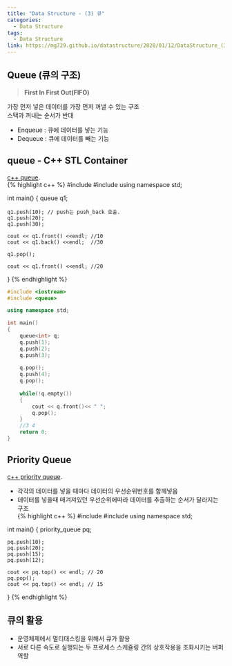 ```yaml
---
title: "Data Structure - (3) 큐"
categories:
  - Data Structure
tags:
  - Data Structure
link: https://mg729.github.io/datastructure/2020/01/12/DataStructure_(3)_Queue/
---
```


##  Queue (큐의 구조)
>**First In First Out(FIFO)**

가장 먼저 넣은 데이터를 가장 먼저 꺼낼 수 있는 구조  
스택과 꺼내는 순서가 반대
<ul>
 <li> Enqueue : 큐에 데이터를 넣는 기능 </li>
 <li> Dequeue : 큐에 데이터를 빼는 기능 </li>
</ul>

##  queue - C++ STL Container  
[c++ queue](https://en.cppreference.com/w/cpp/container/queue).  
{% highlight c++ %}
#include <iostream>
#include <queue>
using namespace std;

int main()
{
    queue<int> q1;

    q1.push(10); // push는 push_back 호출.
    q1.push(20);
    q1.push(30);
    
    cout << q1.front() <<endl; //10
    cout << q1.back() <<endl;  //30 
    
    q1.pop();
	
    cout << q1.front() <<endl; //20  
    
}
{% endhighlight %}


```cpp
#include <iostream>
#include <queue>

using namespace std;

int main()
{
	queue<int> q;
	q.push(1);
	q.push(2);
	q.push(3);
	
	q.pop();
	q.push(4);
	q.pop();
			
	while(!q.empty())
	{
		cout << q.front()<< " ";
		q.pop();
	}
	//3 4
	return 0;
}
```

##  Priority Queue  
[c++ priority queue](https://en.cppreference.com/w/cpp/container/priority_queue).  
* 각각의 데이터를 넣을 때마다 데이터의 우선순위번호를 함께넣음  
* 데이터를 넣을때 매겨져있던 우선순위에따라 데이터를 추출하는 순서가 달라지는 구조  
{% highlight c++ %}
#include <iostream>
#include <queue>
using namespace std;


int main()
{
    priority_queue<int> pq;

    pq.push(10);      
    pq.push(20);
    pq.push(15);
    pq.push(12);

    cout << pq.top() << endl; // 20    
    pq.pop();
    cout << pq.top() << endl; // 15   
}
{% endhighlight %}

##  큐의 활용  
* 운영체제에서 멀티태스킹을 위해서 큐가 활용  
* 서로 다른 속도로 실행되는 두 프로세스 스케쥴링 간의 상호작용을 조화시키는 버퍼 역할